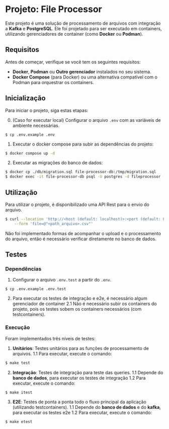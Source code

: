 # Projeto: File Processor

Este projeto é uma solução de processamento de arquivos com integração a **Kafka** e **PostgreSQL**. Ele foi projetado para ser executado em containers, utilizando gerenciadores de container (como **Docker** ou **Podman**).

## Requisitos

Antes de começar, verifique se você tem os seguintes requisitos:

- **Docker**, **Podman** ou **Outro gerenciador** instalados no seu sistema.
- **Docker Compose** (para Docker) ou uma alternativa compatível com o Podman para orquestrar os containers.

## Inicialização

Para iniciar o projeto, siga estas etapas:

0. (Caso for executar local) Configurar o arquivo `.env` com as variáveis de ambiente necessárias.

```
$ cp .env.example .env
```

1. Executar o docker compose para subir as dependências do projeto:

```bash
$ docker compose up -d
```

2. Executar as migrações do banco de dados:

```bash
$ docker cp ./db/migration.sql file-processor-db:/tmp/migration.sql
$ docker exec -it file-processor-db psql -U postgres -d fileprocessor -f ./tmp/migration.sql
```

## Utilização

Para utilizar o projeto, é disponibilizado uma API Rest para o envio do arquivo.

```bash
$ curl --location 'http://<host (default: localhost)>:<port (default: 8080)/upload/bank-slip/file' \
    --form 'file=@"<path_arquivo>.csv"'
```

Não foi implementado formas de acompanhar o upload e o processamento do arquivo, então é necessário verificar diretamente no banco de dados.

## Testes

### Dependências

1.  Configurar o arquivo `.env.test` a partir do `.env`.

```
$ cp .env.example .env.test
```

2. Para executar os testes de integração e e2e, é necessário algum gerenciador de container
   2.1 Não é necessário subir os containers do projeto, pois os testes sobem os containers necessários (com testcontainers).

### Execução

Foram implementados três níveis de testes:

1. **Unitários**: Testes unitários para as funções de processamento de arquivos.
   1.1 Para executar, execute o comando:

```bash
$ make test
```

2. **Integração**: Testes de integração para teste das queries.
   1.1 Depende do **banco de dados**, para executar os testes de integração
   1.2 Para executar, execute o comando:

```bash
$ make itest
```

3. **E2E**: Testes de ponta a ponta todo o fluxo principal da aplicação (utilizando testcontainers).
   1.1 Depende do **banco de dados** e do **kafka**, para executar os testes e2e
   1.2 Para executar, execute o comando:

```bash
$ make etest
```
